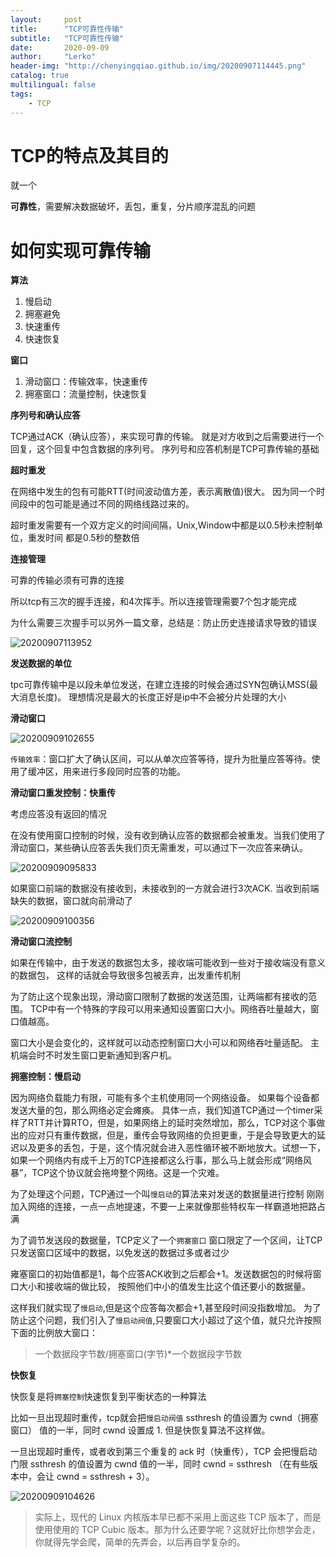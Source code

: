 ```yaml
---
layout:     post
title:      "TCP可靠性传输"
subtitle:   "TCP可靠性传输"
date:       2020-09-09
author:     "Lerko"
header-img: "http://chenyingqiao.github.io/img/20200907114445.png"
catalog: true
multilingual: false
tags:
    - TCP
---
```


# TCP的特点及其目的

就一个

**可靠性**，需要解决数据破坏，丢包，重复，分片顺序混乱的问题

# 如何实现可靠传输

**算法**

1. 慢启动
2. 拥塞避免
3. 快速重传
4. 快速恢复

**窗口**

1. 滑动窗口：传输效率，快速重传
2. 拥塞窗口：流量控制，快速恢复


**序列号和确认应答**

TCP通过ACK（确认应答），来实现可靠的传输。
就是对方收到之后需要进行一个回复，这个回复中包含数据的序列号。
序列号和应答机制是TCP可靠传输的基础

**超时重发**

在网络中发生的包有可能RTT(时间波动值方差，表示离散值)很大。
因为同一个时间段中的包可能是通过不同的网络线路过来的。

超时重发需要有一个双方定义的时间间隔，Unix,Window中都是以0.5秒未控制单位，重发时间
都是0.5秒的整数倍

**连接管理**

可靠的传输必须有可靠的连接

所以tcp有三次的握手连接，和4次挥手。所以连接管理需要7个包才能完成

为什么需要三次握手可以另外一篇文章，总结是：防止历史连接请求导致的错误

![20200907113952](http://chenyingqiao.github.io/img/20200907113952.png)

**发送数据的单位**

tpc可靠传输中是以段未单位发送，在建立连接的时候会通过SYN包确认MSS(最大消息长度)。
理想情况是最大的长度正好是ip中不会被分片处理的大小

**滑动窗口**

![20200909102655](http://chenyingqiao.github.io/img/20200909102655.png)

`传输效率`：窗口扩大了确认区间，可以从单次应答等待，提升为批量应答等待。使用了缓冲区，用来进行多段同时应答的功能。


**滑动窗口重发控制：快重传**

考虑应答没有返回的情况

在没有使用窗口控制的时候，没有收到确认应答的数据都会被重发。当我们使用了滑动窗口，某些确认应答丢失我们页无需重发，可以通过下一次应答来确认。

![20200909095833](http://chenyingqiao.github.io/img/20200909095833.png)

如果窗口前端的数据没有接收到，未接收到的一方就会进行3次ACK.
当收到前端缺失的数据，窗口就向前滑动了

![20200909100356](http://chenyingqiao.github.io/img/20200909100356.png)

**滑动窗口流控制**

如果在传输中，由于发送的数据包太多，接收端可能收到一些对于接收端没有意义的数据包，
这样的话就会导致很多包被丢弃，出发重传机制

为了防止这个现象出现，滑动窗口限制了数据的发送范围，让两端都有接收的范围。
TCP中有一个特殊的字段可以用来通知设置窗口大小。网络吞吐量越大，窗口值越高。

窗口大小是会变化的，这样就可以动态控制窗口大小可以和网络吞吐量适配。
主机端会时不时发生窗口更新通知到客户机。

**拥塞控制：慢启动**

因为网络负载能力有限，可能有多个主机使用同一个网络设备。
如果每个设备都发送大量的包，那么网络必定会瘫痪。
具体一点，我们知道TCP通过一个timer采样了RTT并计算RTO，但是，如果网络上的延时突然增加，那么，TCP对这个事做出的应对只有重传数据，但是，重传会导致网络的负担更重，于是会导致更大的延迟以及更多的丢包，于是，这个情况就会进入恶性循环被不断地放大。试想一下，如果一个网络内有成千上万的TCP连接都这么行事，那么马上就会形成“网络风暴”，TCP这个协议就会拖垮整个网络。这是一个灾难。

为了处理这个问题，TCP通过一个叫`慢启动`的算法来对发送的数据量进行控制
刚刚加入网络的连接，一点一点地提速，不要一上来就像那些特权车一样霸道地把路占满

为了调节发送段的数据量，TCP定义了一个`拥塞窗口`
窗口限定了一个区间，让TCP只发送窗口区域中的数据，以免发送的数据过多或者过少

雍塞窗口的初始值都是1，每个应答ACK收到之后都会+1。发送数据包的时候将窗口大小和接收端的做比较，
按照他们中小的值发生比这个值还要小的数据量。

这样我们就实现了`慢启动`,但是这个应答每次都会+1,甚至段时间没指数增加。
为了防止这个问题，我们引入了`慢启动阀值`,只要窗口大小超过了这个值，就只允许按照下面的比例放大窗口：
> 一个数据段字节数/拥塞窗口(字节)*一个数据段字节数

**快恢复**

快恢复是将`拥塞控制`快速恢复到平衡状态的一种算法

比如一旦出现超时重传，tcp就会把`慢启动阀值` ssthresh 的值设置为 cwnd（拥塞窗口） 值的一半，同时 cwnd 设置成 1. 但是快恢复算法不这样做。

一旦出现超时重传，或者收到第三个重复的 ack 时（快重传），TCP 会把慢启动门限 ssthresh 的值设置为 cwnd 值的一半，同时 cwnd = ssthresh （在有些版本中，会让 cwnd = ssthresh + 3）。

![20200909104626](http://chenyingqiao.github.io/img/20200909104626.png)

> 实际上，现代的 Linux 内核版本早已都不采用上面这些 TCP 版本了，而是使用使用的 TCP Cubic 版本。那为什么还要学呢？这就好比你想学会走，你就得先学会爬，简单的先弄会，以后再自学复杂的。
